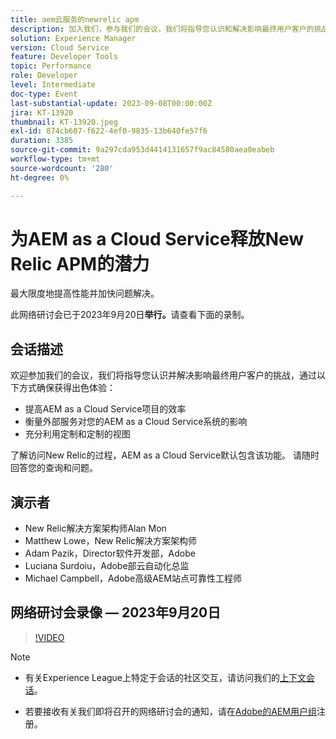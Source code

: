 ```yaml
---
title: aem云服务的newrelic apm
description: 加入我们，参与我们的会议，我们将指导您认识和解决影响最终用户客户的挑战，通过提高AEM as a Cloud Service项目的效率、衡量外部服务对您的AEM as a Cloud Service系统的影响以及充分利用定制和定制的视图来确保卓越的体验。 了解访问New Relic的过程，AEM as a Cloud Service默认包含该功能。 请随时回答您的查询和问题。
solution: Experience Manager
version: Cloud Service
feature: Developer Tools
topic: Performance
role: Developer
level: Intermediate
doc-type: Event
last-substantial-update: 2023-09-08T00:00:00Z
jira: KT-13920
thumbnail: KT-13920.jpeg
exl-id: 874cb607-f622-4ef0-9835-13b640fe57f6
duration: 3385
source-git-commit: 9a297cda953d4414131657f9ac84580aea0eabeb
workflow-type: tm+mt
source-wordcount: '280'
ht-degree: 0%

---
```


# 为AEM as a Cloud Service释放New Relic APM的潜力

最大限度地提高性能并加快问题解决。

此网络研讨会已于2023年9月20日&#x200B;**举行。**&#x200B;请查看下面的录制。

## 会话描述

欢迎参加我们的会议，我们将指导您认识并解决影响最终用户客户的挑战，通过以下方式确保获得出色体验：

* 提高AEM as a Cloud Service项目的效率
* 衡量外部服务对您的AEM as a Cloud Service系统的影响
* 充分利用定制和定制的视图

了解访问New Relic的过程，AEM as a Cloud Service默认包含该功能。 请随时回答您的查询和问题。

## 演示者

* New Relic解决方案架构师Alan Mon
* Matthew Lowe，New Relic解决方案架构师
* Adam Pazik，Director软件开发部，Adobe
* Luciana Surdoiu，Adobe部云自动化总监
* Michael Campbell，Adobe高级AEM站点可靠性工程师

## 网络研讨会录像 — 2023年9月20日

>[!VIDEO](https://video.tv.adobe.com/v/3424439/)

>[!NOTE]
>
>* 有关Experience League上特定于会话的社区交互，请访问我们的[上下文会话](https://adobe.ly/3sV67N5)。
>
>* 若要接收有关我们即将召开的网络研讨会的通知，请在[Adobe的AEM用户组](https://aem-augs.adobe.com/)注册。
